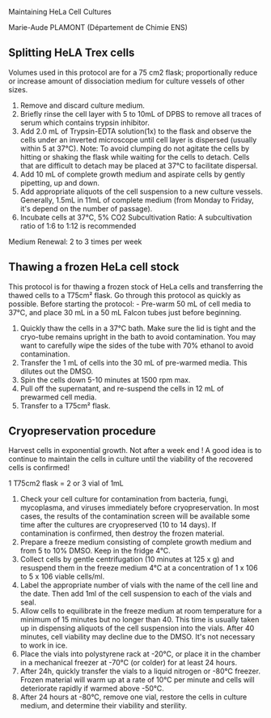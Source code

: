 Maintaining HeLa Cell Cultures

Marie-Aude PLAMONT
(Département de Chimie ENS)

## Splitting HeLA Trex cells

Volumes used in this protocol are for a 75 cm2 flask; proportionally reduce or increase
amount of dissociation medium for culture vessels of other sizes.

1.	Remove and discard culture medium.
2.	Briefly rinse the cell layer with 5 to 10mL of DPBS to remove all traces of serum
which contains trypsin inhibitor.
3.	Add 2.0 mL of Trypsin-EDTA solution(1x) to the flask and observe the cells under an
inverted microscope until cell layer is dispersed (usually within 5 at 37°C).
Note: To avoid clumping do not agitate the cells by hitting or shaking the flask while
waiting for the cells to detach. Cells that are difficult to detach may be placed at 37°C
to facilitate dispersal.
4.	Add 10 mL of complete growth medium and aspirate cells by gently pipetting, up and
down.
5.	Add appropriate aliquots of the cell suspension to a new culture vessels. Generally,
1.5mL in 11mL of complete medium (from Monday to Friday, it's depend on the
number of passage).
6.	Incubate cells at 37°C, 5% CO2
Subcultivation Ratio: A subcultivation ratio of 1:6 to 1:12 is recommended

Medium Renewal: 2 to 3 times per week

## Thawing a frozen HeLa cell stock

This protocol is for thawing a frozen stock of HeLa cells and transferring the thawed cells to a
T75cm² flask. Go through this protocol as quickly as possible.
Before starting the protocol: - Pre-warm 50 mL of cell media to 37°C, and place 30 mL in a
50 mL Falcon tubes just before beginning.
1.	Quickly thaw the cells in a 37°C bath. Make sure the lid is tight and the cryo-tube
remains upright in the bath to avoid contamination. You may want to carefully
wipe the sides of the tube with 70% ethanol to avoid contamination.
2.	Transfer the 1 mL of cells into the 30 mL of pre-warmed media. This dilutes out
the DMSO.
3.	Spin the cells down 5-10 minutes at 1500 rpm max.
4.	Pull off the supernatant, and re-suspend the cells in 12 mL of prewarmed cell
media.
5.	Transfer to a T75cm² flask.


## Cryopreservation procedure

Harvest cells in exponential growth. Not after a week end !
A good idea is to continue to maintain the cells in culture until the viability of
the recovered cells is confirmed!

1 T75cm2 flask = 2 or 3 vial of 1mL

1. Check your cell culture for contamination from bacteria, fungi, mycoplasma, and viruses
immediately before cryopreservation. In most cases, the results of the contamination screen
will be available some time after the cultures are cryopreserved (10 to 14 days). If
contamination is confirmed, then destroy the frozen material.
2. Prepare a freeze medium consisting of complete growth medium and from 5 to 10%
DMSO. Keep in the fridge 4°C.
3. Collect cells by gentle centrifugation (10 minutes at 125 x g) and resuspend them in the
freeze medium 4°C at a concentration of 1 x 106 to 5 x 106 viable cells/ml.
4. Label the appropriate number of vials with the name of the cell line and the date. Then add
1ml of the cell suspension to each of the vials and seal.
5. Allow cells to equilibrate in the freeze medium at room temperature for a minimum of 15
minutes but no longer than 40. This time is usually taken up in dispensing aliquots of the cell
suspension into the vials. After 40 minutes, cell viability may decline due to the DMSO. It's
not necessary to work in ice.
6. Place the vials into polystyrene rack at -20°C, or place it in the chamber in a mechanical
freezer at -70°C (or colder) for at least 24 hours.
7. After 24h, quickly transfer the vials to a liquid nitrogen or -80°C freezer. Frozen material
will warm up at a rate of 10°C per minute and cells will deteriorate rapidly if warmed above -50°C.
8. After 24 hours at -80°C, remove one vial, restore the cells in culture medium, and
determine their viability and sterility.
